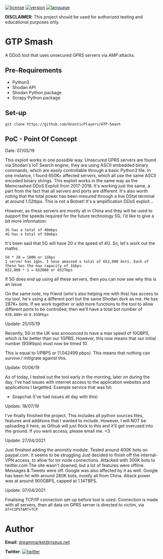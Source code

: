 [![license](https://img.shields.io/badge/license-MIT-green.svg)](https://github.com/opensecs/GTP-Smash/blob/master/LICENSE)
[![version](https://img.shields.io/badge/version-1.0.0-blue.svg)](https://github.com/opensecs/GTP-Smash)
[![language](https://img.shields.io/badge/language-Python3-red.svg)](https://www.python.org/download/releases/3.0/)

__DISCLAIMER__: This project should be used for authorized testing and educational purposes only.

# GTP Smash
A DDoS tool that uses unsecured GPRS servers via AMP attacks.


## Pre-Requirements

* Python3
* Shodan API
* Shodan Python package
* Scrapy Python package

## Set-up

```
git clone https://github.com/GnosticPlayers/GTP-Smash
```

## PoC - Point Of Concept

Date: 07/05/19

This exploit works in one possible way. Unsecured GPRS servers are found via Shodan's IoT Search engine, they are using ASCII embedded binary commands, which are easily controllable through a basic Python3 file. In one instance, I found 650K+ affected servers, which all use the same ASCII encoded binary strings. 
This exploit works in the same way as the Memcrashed DDoS Exploit from 2017-2018. It's working just the same, a part from the fact that all servers and ports are different. It's also worth noting that the total power has been mesured through a live DStat terminal at around 1.52tbps. This is not a Botnet! It's a amplification DDoS exploit...

However, as these servers are mostly all in China and they will be used to support the speeds required for the future technology 5G, I'd like to give a bit more information:
```
3G has a total of 40mbps
4G has a total of 50mbps
```
It's been said that 5G will have 20 x the speed of 4G.
So, let's work out the maths:
```
50 * 20 = 1000 or 1Gbps
1 server has 1gbs. I have amassed a total of 652,000 bots. Each of these has the max capacity of 1Gbps. 
652,000 * 1 = 652000 or 652Tbps
```
If 5G does end up using all these servers, then you can now see why this is an issue


On the same note, my friend (who's also helping me with this) has access to my tool, he's using a different port but the same Shodan dork as me. He has 287K+ bots. If we work together or add more functions to the tool to allow different ports to be controlled, then we'll have a total bot number of ```939,000+``` or ```0.939Pbps```

Update: 25/05/19

Recently, 5G in the UK was announced to have a max speed of 10GBPS, which is far better than our 1GPBS. However, this now means that our initial number (939tbps) must now be timed 10.

This is equal to 1/PBPS or (1.042499 pbps). This means that nothing can survive / mitigrate against this.

Update: 01/06/19 

As of today, I tested out the tool early in the morning, later on during the day, I've had issues with internet access to the application websites and applications I targetted. Example service that was hit:
* Snapchat (I've had issues all day with this)

Update: 18/07/19

I've finally finished the project. This includes all python sources files, features and additions that I wanted to include. However, I will NOT be uploading it here, as Github will just flock to this and it'll get overused into the ground. If you want access, please email me. <3

Update: 27/04/2021

Just finished adding the anomitiy module. Tested around 400K bots on paypal.com. It seems to be struggling
Just decided to finish off the internal-VPN access, to allow for tor node connections. Attacked with 300K bots to twitter.com
The site wasn't downed, but a lot of features were offline. Messages & Tweets were off. Google was also affected by it as well. Google has been hit with around 280K bots, mostly all from China. Attack power was at around 900GBPS, capped at 1.14TBPS.

Update: 07/04/2021

Finalising TCP/IP connection set-up before tool is used. Connection is made with all servers, then all data on GPRS server is directed to victim, via ```AT+CIPSTART=TCP```
# Author

__Email__: dreammarket@riseup.net

__Twitter__: [![twitter](https://img.shields.io/twitter/url/http/shields.io.svg?style=social)](https://twitter.com/GnosticPlayers)
